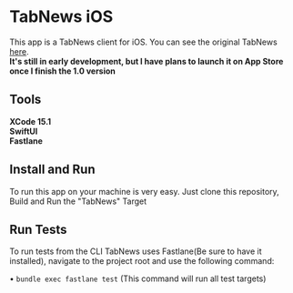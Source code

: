 # TabNews iOS
This app is a TabNews client for iOS. You can see the original TabNews [here](https://github.com/filipedeschamps/tabnews.com.br).
\
**It's still in early development, but I have plans to launch it on App Store once I finish the 1.0 version**

## Tools
**XCode 15.1**\
**SwiftUI**\
**Fastlane**

## Install and Run
To run this app on your machine is very easy. Just clone this repository, Build and Run the "TabNews" Target

## Run Tests
To run tests from the CLI TabNews uses Fastlane(Be sure to have it installed), navigate to the project root and use the following command:

• `bundle exec fastlane test` (This command will run all test targets)



